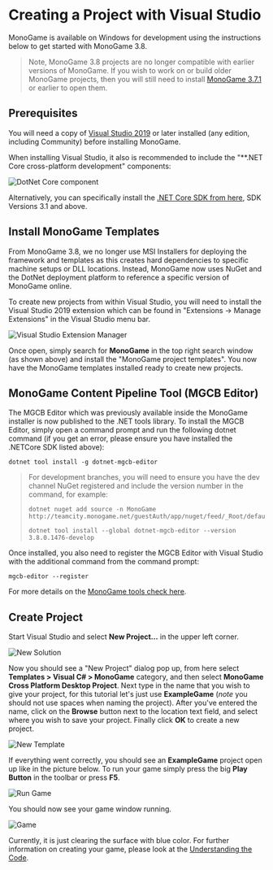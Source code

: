 # Creating a Project with Visual Studio

MonoGame is available on Windows for development using the instructions below to get started with MonoGame 3.8.

> Note, MonoGame 3.8 projects are no longer compatible with earlier versions of MonoGame.  If you wish to work on or build older MonoGame projects, then you will still need to install [MonoGame 3.7.1](../3.7/1_creating_a_new_project_vs.md) or earlier to open them.

## Prerequisites

You will need a copy of [Visual Studio 2019](https://www.monogame.net/downloads/) or later installed (any edition, including Community) before installing MonoGame.

When installing Visual Studio, it also is recommended to include the "**.NET Core cross-platform development" components:

![DotNet Core component](~/images/getting_started/1_netcorecomponet.png)

Alternatively, you can specifically install the [.NET Core SDK from here](https://dotnet.microsoft.com/download), SDK Versions 3.1 and above.

## Install MonoGame Templates

From MonoGame 3.8, we no longer use MSI Installers for deploying the framework and templates as this creates hard dependencies to specific machine setups or DLL locations.  Instead, MonoGame now uses NuGet and the DotNet deployment platform to reference a specific version of MonoGame online.

To create new projects from within Visual Studio, you will need to install the Visual Studio 2019 extension which can be found in "Extensions -> Manage Extensions" in the Visual Studio menu bar.

![Visual Studio Extension Manager](~/images/getting_started/1_VisualStudioExtensionManager.png)

Once open, simply search for **MonoGame** in the top right search window (as shown above) and install the "MonoGame project templates".  You now have the MonoGame templates installed ready to create new projects.

## MonoGame Content Pipeline Tool (MGCB Editor)

The MGCB Editor which was previously available inside the MonoGame installer is now published to the .NET tools library. To install the MGCB Editor, simply open a command prompt and run the following dotnet command (if you get an error, please ensure you have installed the .NETCore SDK listed above):

```
dotnet tool install -g dotnet-mgcb-editor
```

> For development branches, you will need to ensure you have the dev channel NuGet registered and include the version number in the command, for example:
>
> ```
> dotnet nuget add source -n MonoGame http://teamcity.monogame.net/guestAuth/app/nuget/feed/_Root/default/v3/index.json
> 
> dotnet tool install --global dotnet-mgcb-editor --version 3.8.0.1476-develop
> ```

Once installed, you also need to register the MGCB Editor with Visual Studio with the additional command from the command prompt:

```
mgcb-editor --register
```

For more details on the [MonoGame tools check here](~/articles/tools/tools.md).

## Create Project

Start Visual Studio and select **New Project...** in the upper left corner.

![New Solution](~/images/getting_started/1_new_soulution_vs.png)

Now you should see a "New Project" dialog pop up, from here select **Templates > Visual C# > MonoGame** category, and then select **MonoGame Cross Platform Desktop Project**. Next type in the name that you wish to give your project, for this tutorial let's just use **ExampleGame** (*note* you should not use spaces when naming the project). After you've entered the name, click on the **Browse** button next to the location text field, and select where you wish to save your project. Finally click **OK** to create a new project.

![New Template](~/images/getting_started/1_template_dialog_vs.png)

If everything went correctly, you should see an **ExampleGame** project open up like in the picture below. To run your game simply press the big **Play Button** in the toolbar or press **F5**.

![Run Game](~/images/getting_started/1_run_game_vs.png)

You should now see your game window running.

![Game](~/images/getting_started/1_game_vs.png)

Currently, it is just clearing the surface with blue color. For further information on creating your game, please look at the [Understanding the Code](../2_understanding_the_code.md).
